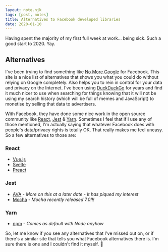 ```yaml
---
layout: note.njk
tags: [post, notes]
title: Alternatives to Facebook developed libraries
date: 2020-01-10
---
```


Having spent the majority of my first full week at work… being sick. Such a good start to 2020. Yay.

## Alternatives

I've been trying to find something like [No More Google](https://nomoregoogle.com) for Facebook. This site is a nice list of alternatives that shows you what you could do without relying on Google completely. Also helps you to rein in control for your data and privacy on the Internet. I've been using [DuckDuckGo](https://duckduckgo.com/) for years and find it much nicer to use when searching for things knowing that it will not be using my search history (which will be full of memes and JavaScript) to monetise by selling that data to advertisers.

With Facebook, they have done some nice work in the open source community like [React](https://reactjs.org/), [Jest](https://jestjs.io/) &amp; [Yarn](https://yarnpkg.com/lang/en/). Sometimes I feel that if I use any of those mentioned, I'm actually saying that whatever Facebook does with people's data/privacy rights is totally OK. That really makes me feel uneasy. So a few alternatives to those are:

### React
- [Vue.js](https://vuejs.org/)
- [Svelte](https://svelte.dev/)
- [Preact](https://preactjs.com/)

### Jest
- [AVA](https://github.com/avajs/ava) - *More on this at a later date - It has piqued my interest*
- [Mocha](https://mochajs.org/) - *Mocha recently released 7.0!!!*

### Yarn
- [npm](https://www.npmjs.com) - *Comes as default with Node anyhow*

So, let me know if you see any alternatives that I've missed out on, or if there's a similar site that tells you what Facebook alternatives there is. I'm sure there is one and I couldn't find it myself. 👋
